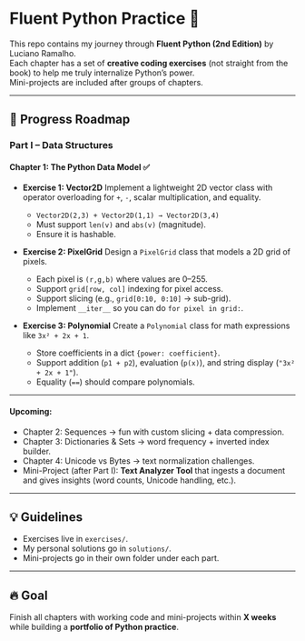 # Fluent Python Practice 🚀

This repo contains my journey through **Fluent Python (2nd Edition)** by Luciano Ramalho.  
Each chapter has a set of **creative coding exercises** (not straight from the book) to help me truly internalize Python’s power.  
Mini-projects are included after groups of chapters.  

---

## 📘 Progress Roadmap

### Part I – Data Structures

#### Chapter 1: The Python Data Model ✅
- **Exercise 1: Vector2D**
  Implement a lightweight 2D vector class with operator overloading for `+`, `-`, scalar multiplication, and equality.  
  - `Vector2D(2,3) + Vector2D(1,1) → Vector2D(3,4)`  
  - Must support `len(v)` and `abs(v)` (magnitude).  
  - Ensure it is hashable.  

- **Exercise 2: PixelGrid**
  Design a `PixelGrid` class that models a 2D grid of pixels.  
  - Each pixel is `(r,g,b)` where values are 0–255.  
  - Support `grid[row, col]` indexing for pixel access.  
  - Support slicing (e.g., `grid[0:10, 0:10]` → sub-grid).  
  - Implement `__iter__` so you can do `for pixel in grid:`.  

- **Exercise 3: Polynomial**
  Create a `Polynomial` class for math expressions like `3x² + 2x + 1`.  
  - Store coefficients in a dict `{power: coefficient}`.  
  - Support addition (`p1 + p2`), evaluation (`p(x)`), and string display (`"3x² + 2x + 1"`).  
  - Equality (`==`) should compare polynomials.  

---

#### Upcoming:
- Chapter 2: Sequences → fun with custom slicing + data compression.  
- Chapter 3: Dictionaries & Sets → word frequency + inverted index builder.  
- Chapter 4: Unicode vs Bytes → text normalization challenges.  
- Mini-Project (after Part I): **Text Analyzer Tool** that ingests a document and gives insights (word counts, Unicode handling, etc.).  

---

## 💡 Guidelines
- Exercises live in `exercises/`.  
- My personal solutions go in `solutions/`.  
- Mini-projects go in their own folder under each part.  

---

## 🔥 Goal
Finish all chapters with working code and mini-projects within **X weeks** while building a **portfolio of Python practice**.  
